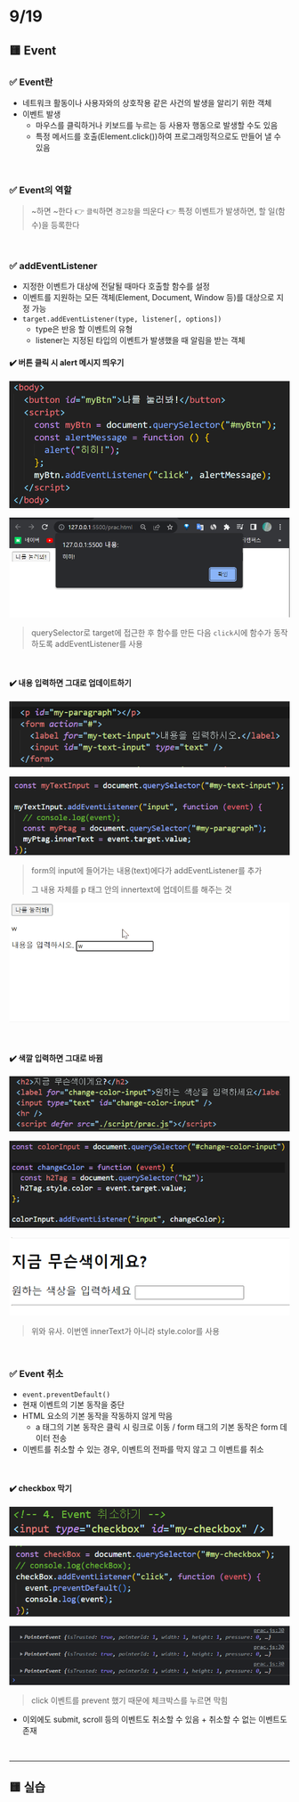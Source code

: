 # 9/19

## 🟨 Event

### ✅ Event란

- 네트워크 활동이나 사용자와의 상호작용 같은 사건의 발생을 알리기 위한 객체
- 이벤트 발생
  - 마우스를 클릭하거나 키보드를 누르는 등 사용자 행동으로 발생할 수도 있음
  - 특정 메서드를 호출(Element.click())하여 프로그래밍적으로도 만들어 낼 수 있음

<br>

### ✅ Event의 역할

> ~하면 ~한다 👉 `클릭`하면 `경고창`을 띄운다 👉 특정 이벤트가 발생하면, 할 일(함수)을 등록한다

<br>

### ✅ addEventListener

- 지정한 이벤트가 대상에 전달될 때마다 호출할 함수를 설정
- 이벤트를 지원하는 모든 객체(Element, Document, Window 등)를 대상으로 지정 가능
- `target.addEventListener(type, listener[, options])`
  - type은 반응 할 이벤트의 유형
  - listener는 지정된 타입의 이벤트가 발생했을 때 알림을 받는 객체

#### ✔️ 버튼 클릭 시 alert 메시지 띄우기

![image-20220919144151818](Javascript_220919.assets/image-20220919144151818.png)

![image-20220919144209986](Javascript_220919.assets/image-20220919144209986.png)

> querySelector로 target에 접근한 후 함수를 만든 다음 `click`시에 함수가 동작하도록 addEventListener를 사용

<br>

#### ✔️ 내용 입력하면 그대로 업데이트하기

![image-20220919153344250](Javascript_220919.assets/image-20220919153344250.png)

![image-20220919153356863](Javascript_220919.assets/image-20220919153356863.png)

> form의 input에 들어가는 내용(text)에다가 addEventListener를 추가
>
> 그 내용 자체를 p 태그 안의 innertext에 업데이트를 해주는 것

![0919-1](Javascript_220919.assets/0919-1.gif)

<br>

#### ✔️ 색깔 입력하면 그대로 바뀜

![image-20220919154814324](Javascript_220919.assets/image-20220919154814324.png)

![image-20220919154823492](Javascript_220919.assets/image-20220919154823492.png)

![0919-2](Javascript_220919.assets/0919-2.gif)

> 위와 유사. 이번엔 innerText가 아니라 style.color를 사용

<br>

### ✅ Event 취소

- `event.preventDefault()`
- 현재 이벤트의 기본 동작을 중단
- HTML 요소의 기본 동작을 작동하지 않게 막음
  - a 태그의 기본 동작은 클릭 시 링크로 이동 / form 태그의 기본 동작은 form 데이터 전송
- 이벤트를 취소할 수 있는 경우, 이벤트의 전파를 막지 않고 그 이벤트를 취소

<br>

#### ✔️ checkbox 막기

![image-20220919163515994](Javascript_220919.assets/image-20220919163515994.png)

![image-20220919163545653](Javascript_220919.assets/image-20220919163545653.png)

![image-20220919163446791](Javascript_220919.assets/image-20220919163446791.png)

> click 이벤트를 prevent 했기 때문에 체크박스를 누르면 막힘

- 이외에도 submit, scroll 등의 이벤트도 취소할 수 있음 + 취소할 수 없는 이벤트도 존재

<br>

---

## 🟨 실습

